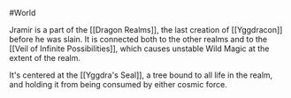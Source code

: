 #World 

Jramir is a part of the [[Dragon Realms]], the last creation of [[Yggdracon]] before he was slain. It is connected both to the other realms and to the [[Veil of Infinite Possibilities]], which causes unstable Wild Magic at the extent of the realm.

It's centered at the [[Yggdra's Seal]], a tree bound to all life in the realm, and holding it from being consumed by either cosmic force.